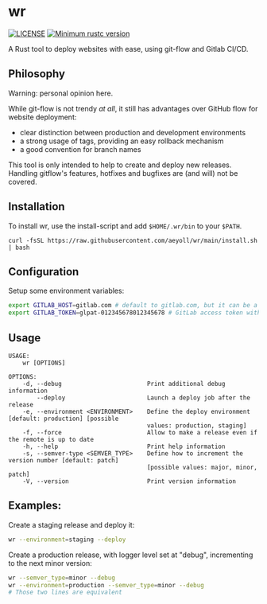 # wr

[![LICENSE](https://img.shields.io/badge/license-MIT-blue.svg)](LICENSE)
[![Minimum rustc version](https://img.shields.io/badge/rustc-1.62.0+-lightgray.svg)](#rust-version-requirements)

A Rust tool to deploy websites with ease, using git-flow and Gitlab CI/CD.

Philosophy
---

Warning: personal opinion here.

While git-flow is not trendy _at all_, it still has advantages over GitHub flow for website deployment:

- clear distinction between production and development environments
- a strong usage of tags, providing an easy rollback mechanism
- a good convention for branch names

This tool is only intended to help to create and deploy new releases. Handling gitflow's features, hotfixes and bugfixes are (and will) not be covered.

Installation
---

To install wr, use the install-script and add `$HOME/.wr/bin` to your `$PATH`.

```shell
curl -fsSL https://raw.githubusercontent.com/aeyoll/wr/main/install.sh | bash
```

Configuration
----

Setup some environment variables:

```sh
export GITLAB_HOST=gitlab.com # default to gitlab.com, but it can be a private instance
export GITLAB_TOKEN=glpat-012345678012345678 # GitLab access token with "api" rights
```

Usage
---

```
USAGE:
    wr [OPTIONS]

OPTIONS:
    -d, --debug                        Print additional debug information
        --deploy                       Launch a deploy job after the release
    -e, --environment <ENVIRONMENT>    Define the deploy environment [default: production] [possible
                                       values: production, staging]
    -f, --force                        Allow to make a release even if the remote is up to date
    -h, --help                         Print help information
    -s, --semver-type <SEMVER_TYPE>    Define how to increment the version number [default: patch]
                                       [possible values: major, minor, patch]
    -V, --version                      Print version information
```

Examples:
---

Create a staging release and deploy it:

```sh
wr --environment=staging --deploy
```

Create a production release, with logger level set at "debug", incrementing to the next minor version:

```sh
wr --semver_type=minor --debug
wr --environment=production --semver_type=minor --debug
# Those two lines are equivalent
```
